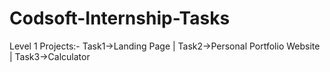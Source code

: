 # Codsoft-Internship-Tasks
Level 1 Projects:-
Task1->Landing Page |
Task2->Personal Portfolio Website |
Task3->Calculator
